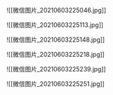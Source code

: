 ![[微信图片_20210603225046.jpg]]

![[微信图片_20210603225113.jpg]]

![[微信图片_20210603225148.jpg]]

![[微信图片_20210603225218.jpg]]

![[微信图片_20210603225239.jpg]]

![[微信图片_20210603225251.jpg]]